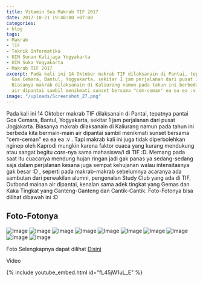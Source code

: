 ```yaml
---
title: Vitamin Sea Makrab TIF 2017
date: 2017-10-21 19:40:00 +07:00
categories:
- blog
tags:
- Makrab
- TIF
- Teknik Informatika
- UIN Sunan Kalijaga Yogyakarta
- UIN Suka Yogyakarta
- Makrab TIF 2017
excerpt: Pada kali ini 14 Oktober makrab TIF dilaksanain di Pantai, tepatnya pantai
  Goa Cemara, Bantul, Yogyakarta, sekitar 1 jam perjalanan dari pusat Jogjakarta.
  Biasanya makrab dilaksanain di Kaliurang namun pada tahun ini berbeda kita bermain-main
  air dipantai sambil menikmati sunset bersama "cem-ceman" ea ea ea :v .
image: "/uploads/Screenshot_27.png"
---
```


Pada kali ini 14 Oktober makrab TIF dilaksanain di Pantai, tepatnya pantai Goa Cemara, Bantul, Yogyakarta, sekitar 1 jam perjalanan dari pusat Jogjakarta. Biasanya makrab dilaksanain di Kaliurang namun pada tahun ini berbeda kita bermain-main air dipantai sambil menikmati sunset bersama "cem-ceman" ea ea ea :v . Tapi makrab kali ini juga tidak diperbolehkan nginep oleh Kaprodi mungkin karena faktor cuaca yang kurang mendukung atau sangat begitu _care_-nya sama mahasiswa/i di TIF :D. Memang pada saat itu cuacanya mendung hujan ringan jadi gak panas ya sedang-sedang saja dalam perjalanan kesana juga sempat kehujanan walau intensitasnya gak besar :D , seperti pada makrab-makrab sebelumnya acaranya ada sambutan dari perwakilan alumni, pengenalan Study Club yang ada di TIF, Outbond mainan air dipantai, kenalan sama adek tingkat yang Gemas dan Kaka Tingkat yang Ganteng-Ganteng dan Cantik-Cantik. Foto-Fotonya bisa dilihat dibawah ini :D

## Foto-Fotonya
![Image](https://firebasestorage.googleapis.com/v0/b/img-storage-d41a0.appspot.com/o/images%2FIMG_5026.JPG?alt=media&token=252397c5-ab37-4aae-8215-d4835f5c8dba)
![Image](https://firebasestorage.googleapis.com/v0/b/img-storage-d41a0.appspot.com/o/images%2FIMG_5028.JPG?alt=media&token=6e0d88a3-ba29-4e25-8602-8139df6c267c)
![Image](https://firebasestorage.googleapis.com/v0/b/img-storage-d41a0.appspot.com/o/images%2FIMG_4950.JPG?alt=media&token=781b7ace-88bf-4fc8-9666-456c87a97f48)
![Image](https://firebasestorage.googleapis.com/v0/b/img-storage-d41a0.appspot.com/o/images%2FIMG_4942.JPG?alt=media&token=59da95f9-2ca0-4ffd-bf2c-16a9ed013b8e)
![Image](https://firebasestorage.googleapis.com/v0/b/img-storage-d41a0.appspot.com/o/images%2FIMG_4510.JPG?alt=media&token=91630ef9-11ca-4070-a049-267895506dec)
![Image](https://firebasestorage.googleapis.com/v0/b/img-storage-d41a0.appspot.com/o/images%2FIMG_4498.JPG?alt=media&token=b3e4523b-3871-4732-a093-3328fa095a9a)
![Image](https://firebasestorage.googleapis.com/v0/b/img-storage-d41a0.appspot.com/o/images%2FDSC_0073.JPG?alt=media&token=b47e5ff1-c648-4440-a2e7-45aac0a3f261)
![Image](https://firebasestorage.googleapis.com/v0/b/img-storage-d41a0.appspot.com/o/images%2FDSC_0078.JPG?alt=media&token=78048ada-c2e2-4a88-ba17-acce355d1639)
![Image](https://firebasestorage.googleapis.com/v0/b/img-storage-d41a0.appspot.com/o/images%2FDSC_0107.JPG?alt=media&token=1b30f371-0eef-425b-bb3a-36085146770f)
![Image](https://firebasestorage.googleapis.com/v0/b/img-storage-d41a0.appspot.com/o/images%2FDSC_0144.JPG?alt=media&token=a300460f-efe3-4562-aac2-86535dac663e)

Foto Selengkapnya dapat dilihat [Disini](https://drive.google.com/open?id=0B45xL4Ve9ED-RXpHYk5zNFEyUW8)

Video

{% include youtube_embed.html id="fL45jW1uL_E" %}
